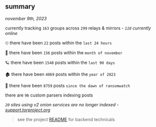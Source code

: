 
## summary
_november 9th, 2023_

currently tracking `163` groups across `299` relays & mirrors - _`110` currently online_

⏲ there have been `22` posts within the `last 24 hours`

🦈 there have been `156` posts within the `month of november`

🪐 there have been `1540` posts within the `last 90 days`

🏚 there have been `4069` posts within the `year of 2023`

🦕 there have been `8759` posts `since the dawn of ransomwatch`

there are `96` custom parsers indexing posts

_`20` sites using v2 onion services are no longer indexed - [support.torproject.org](https://support.torproject.org/onionservices/v2-deprecation/)_

> see the project [README](https://github.com/joshhighet/ransomwatch#ransomwatch--) for backend technicals
